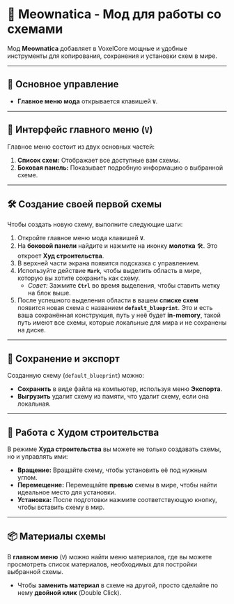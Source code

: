 # 🐾 Meownatica - Мод для работы со схемами

Мод **Meownatica** добавляет в VoxelCore мощные и удобные инструменты для копирования, сохранения и установки схем в мире.

---

## 🎯 Основное управление

*   **Главное меню мода** открывается клавишей **`V`**.

---

## 📖 Интерфейс главного меню (`V`)

Главное меню состоит из двух основных частей:
1.  **Список схем:** Отображает все доступные вам схемы.
2.  **Боковая панель:** Показывает подробную информацию о выбранной схеме.

---

## 🛠️ Создание своей первой схемы

Чтобы создать новую схему, выполните следующие шаги:

1.  Откройте главное меню мода клавишей **`V`**.
2.  На **боковой панели** найдите и нажмите на иконку **молотка** 🛠️. Это откроет **Худ строительства**.
3.  В верхней части экрана появится подсказка с управлением.
4.  Используйте действие **`Mark`**, чтобы выделить область в мире, которую вы хотите сохранить как схему.
    *   *Совет:* Зажмите **`Ctrl`** во время выделения, чтобы ставить метку на блок выше.
5.  После успешного выделения области в вашем **списке схем** появится новая схема с названием **`default_blueprint`**. Это и есть ваша сохранённая конструкция, путь у неё будет **in-memory**, такой путь имеют все схемы, которые локальные для мира и не сохранены на диске.

---

## 💾 Сохранение и экспорт

Созданную схему (`default_blueprint`) можно:
*   **Сохранить** в виде файла на компьютер, используя меню **Экспорта**.
*   **Выгрузить** удалит схему из памяти, что удалит схему, если она локальная.

---

## 🔄 Работа с Худом строительства

В режиме **Худа строительства** вы можете не только создавать схемы, но и управлять ими:

*   **Вращение:** Вращайте схему, чтобы установить её под нужным углом.
*   **Перемещение:** Перемещайте **превью** схемы в мире, чтобы найти идеальное место для установки.
*   **Установка:** После подготовки нажмите соответствующую кнопку, чтобы вставить схему в мир.

---

## 📦 Материалы схемы

В **главном меню** (`V`) можно найти меню материалов, где вы можете просмотреть список материалов, необходимых для постройки выбранной схемы.

*   Чтобы **заменить материал** в схеме на другой, просто сделайте по нему **двойной клик** (Double Click).
